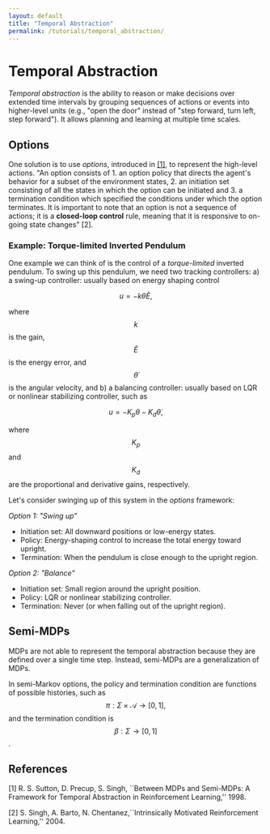 ```yaml
---
layout: default
title: "Temporal Abstraction"
permalink: /tutorials/temporal_abstraction/
---
```


# Temporal Abstraction

*Temporal abstraction* is the ability to reason or make decisions over extended time intervals by grouping sequences of actions or events into higher-level units (e.g., "open the door" instead of "step forward, turn left, step forward"). It allows planning and learning at multiple time scales.

## Options

One solution is to use *options*, introduced in [[1]](#references), to represent the high-level actions.
"An option consists of 1. an option policy that directs the agent's behavior for a subset of the environment states, 2. an initiation set consisting of all the states in which the option can be initiated and 3. a termination condition which specified the conditions under which the option terminates.
It is important to note that an option is not a sequence of actions; it is a **closed-loop control** rule, meaning that it is responsive to on-going state changes" [2].

### Example: Torque-limited Inverted Pendulum
One example we can think of is the control of a *torque-limited* inverted pendulum.
To swing up this pendulum, we need two tracking controllers: 
a) a swing-up controller: usually based on energy shaping control 

$$u = - k \dot{\theta} \tilde{E},$$

where $$k$$ is the gain, $$\tilde{E}$$ is the energy error, and $$\dot{\theta}$$ is the angular velocity,
and b) a balancing controller: usually based on LQR or nonlinear stabilizing controller, such as

$$u = - K_p \theta - K_d \dot{\theta},$$

where $$K_p$$ and $$K_d$$ are the proportional and derivative gains, respectively.

Let's consider swinging up of this system in the *options* framework:

*Option 1: "Swing up"*
- Initiation set: All downward positions or low-energy states.
- Policy: Energy-shaping control to increase the total energy toward upright.
- Termination: When the pendulum is close enough to the upright region.

*Option 2: "Balance"*
- Initiation set: Small region around the upright position.
- Policy: LQR or nonlinear stabilizing controller.
- Termination: Never (or when falling out of the upright region).

## Semi-MDPs

MDPs are not able to represent the temporal abstraction because they are defined over a single time step.
Instead, semi-MDPs are a generalization of MDPs.

In semi-Markov options, the policy and termination condition are functions of possible histories, such as 
$$
\pi : \Sigma \times \mathcal{A} \to [0, 1],
$$ and the termination condition is $$\beta : \Sigma \to [0, 1]$$.





## References

[1] R. S. Sutton, D. Precup, S. Singh, ``Between MDPs and Semi-MDPs: A Framework for Temporal Abstraction in Reinforcement Learning,'' 1998.

[2] S. Singh, A. Barto, N. Chentanez,``Intrinsically Motivated Reinforcement Learning,'' 2004.